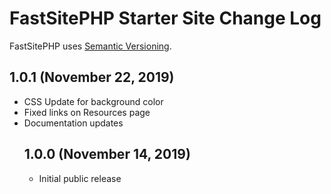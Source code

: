# FastSitePHP Starter Site Change Log

FastSitePHP uses [Semantic Versioning](https://docs.npmjs.com/about-semantic-versioning).

## 1.0.1 (November 22, 2019)

* CSS Update for <table> background color
* Fixed links on Resources page
* Documentation updates

## 1.0.0 (November 14, 2019)

* Initial public release
